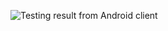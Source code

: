  ![](C:\Users\smadhiya\Pictures\Android_client_for_sensor_data.png "Testing result from Android client")